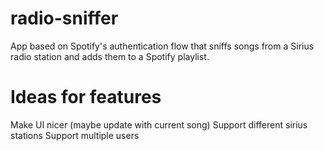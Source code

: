 # radio-sniffer

App based on Spotify's authentication flow that sniffs songs from a Sirius radio station and adds them to a Spotify playlist.


# Ideas for features

Make UI nicer (maybe update with current song)
Support different sirius stations
Support multiple users
